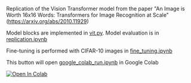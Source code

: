 Replication of the Vision Transformer model from the paper "An Image is Worth 16x16 Words: Transformers for Image Recognition at Scale" (https://arxiv.org/abs/2010.11929)

Model blocks are implemented in [vit.py](vit.py). Model evaluation is in [replication.ipynb](replication.ipynb)

Fine-tuning is performed with CIFAR-10 images in [fine_tuning.ipynb](fine_tuning.ipynb)

This button will open [google_colab_run.ipynb](google_colab_run.ipynb) in Google Colab

[![Open In Colab](https://colab.research.google.com/assets/colab-badge.svg)](https://githubtocolab.com/YehorManevych/ViT/blob/master/test.ipynb)
